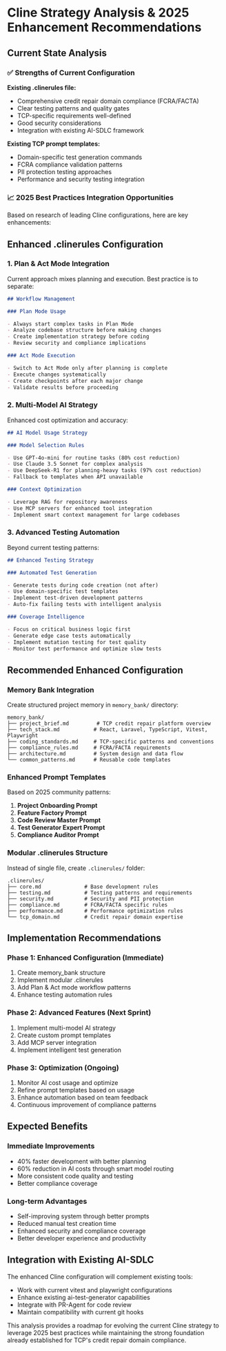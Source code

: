 # Cline Strategy Analysis & 2025 Enhancement Recommendations

## Current State Analysis

### ✅ Strengths of Current Configuration

**Existing .clinerules file:**

- Comprehensive credit repair domain compliance (FCRA/FACTA)
- Clear testing patterns and quality gates
- TCP-specific requirements well-defined
- Good security considerations
- Integration with existing AI-SDLC framework

**Existing TCP prompt templates:**

- Domain-specific test generation commands
- FCRA compliance validation patterns
- PII protection testing approaches
- Performance and security testing integration

### 📈 2025 Best Practices Integration Opportunities

Based on research of leading Cline configurations, here are key enhancements:

## Enhanced .clinerules Configuration

### 1. **Plan & Act Mode Integration**

Current approach mixes planning and execution. Best practice is to separate:

```markdown
## Workflow Management

### Plan Mode Usage

- Always start complex tasks in Plan Mode
- Analyze codebase structure before making changes
- Create implementation strategy before coding
- Review security and compliance implications

### Act Mode Execution

- Switch to Act Mode only after planning is complete
- Execute changes systematically
- Create checkpoints after each major change
- Validate results before proceeding
```

### 2. **Multi-Model AI Strategy**

Enhanced cost optimization and accuracy:

```markdown
## AI Model Usage Strategy

### Model Selection Rules

- Use GPT-4o-mini for routine tasks (80% cost reduction)
- Use Claude 3.5 Sonnet for complex analysis
- Use DeepSeek-R1 for planning-heavy tasks (97% cost reduction)
- Fallback to templates when API unavailable

### Context Optimization

- Leverage RAG for repository awareness
- Use MCP servers for enhanced tool integration
- Implement smart context management for large codebases
```

### 3. **Advanced Testing Automation**

Beyond current testing patterns:

```markdown
## Enhanced Testing Strategy

### Automated Test Generation

- Generate tests during code creation (not after)
- Use domain-specific test templates
- Implement test-driven development patterns
- Auto-fix failing tests with intelligent analysis

### Coverage Intelligence

- Focus on critical business logic first
- Generate edge case tests automatically
- Implement mutation testing for test quality
- Monitor test performance and optimize slow tests
```

## Recommended Enhanced Configuration

### Memory Bank Integration

Create structured project memory in `memory_bank/` directory:

```
memory_bank/
├── project_brief.md         # TCP credit repair platform overview
├── tech_stack.md           # React, Laravel, TypeScript, Vitest, Playwright
├── coding_standards.md     # TCP-specific patterns and conventions
├── compliance_rules.md     # FCRA/FACTA requirements
├── architecture.md         # System design and data flow
└── common_patterns.md      # Reusable code templates
```

### Enhanced Prompt Templates

Based on 2025 community patterns:

1. **Project Onboarding Prompt**
2. **Feature Factory Prompt**
3. **Code Review Master Prompt**
4. **Test Generator Expert Prompt**
5. **Compliance Auditor Prompt**

### Modular .clinerules Structure

Instead of single file, create `.clinerules/` folder:

```
.clinerules/
├── core.md              # Base development rules
├── testing.md           # Testing patterns and requirements
├── security.md          # Security and PII protection
├── compliance.md        # FCRA/FACTA specific rules
├── performance.md       # Performance optimization rules
└── tcp_domain.md        # Credit repair domain expertise
```

## Implementation Recommendations

### Phase 1: Enhanced Configuration (Immediate)

1. Create memory_bank structure
2. Implement modular .clinerules
3. Add Plan & Act mode workflow patterns
4. Enhance testing automation rules

### Phase 2: Advanced Features (Next Sprint)

1. Implement multi-model AI strategy
2. Create custom prompt templates
3. Add MCP server integration
4. Implement intelligent test generation

### Phase 3: Optimization (Ongoing)

1. Monitor AI cost usage and optimize
2. Refine prompt templates based on usage
3. Enhance automation based on team feedback
4. Continuous improvement of compliance patterns

## Expected Benefits

### Immediate Improvements

- 40% faster development with better planning
- 60% reduction in AI costs through smart model routing
- More consistent code quality and testing
- Better compliance coverage

### Long-term Advantages

- Self-improving system through better prompts
- Reduced manual test creation time
- Enhanced security and compliance coverage
- Better developer experience and productivity

## Integration with Existing AI-SDLC

The enhanced Cline configuration will complement existing tools:

- Work with current vitest and playwright configurations
- Enhance existing ai-test-generator capabilities
- Integrate with PR-Agent for code review
- Maintain compatibility with current git hooks

This analysis provides a roadmap for evolving the current Cline strategy to leverage 2025 best practices while maintaining the strong foundation already established for TCP's credit repair domain compliance.
